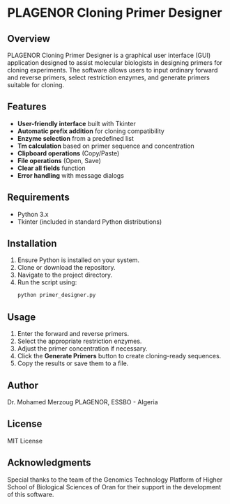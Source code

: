 # PLAGENOR Cloning Primer Designer

## Overview

PLAGENOR Cloning Primer Designer is a graphical user interface (GUI) application designed to assist molecular biologists in designing primers for cloning experiments. The software allows users to input ordinary forward and reverse primers, select restriction enzymes, and generate primers suitable for cloning.

## Features

- **User-friendly interface** built with Tkinter
- **Automatic prefix addition** for cloning compatibility
- **Enzyme selection** from a predefined list
- **Tm calculation** based on primer sequence and concentration
- **Clipboard operations** (Copy/Paste)
- **File operations** (Open, Save)
- **Clear all fields** function
- **Error handling** with message dialogs

## Requirements

- Python 3.x
- Tkinter (included in standard Python distributions)

## Installation

1. Ensure Python is installed on your system.
2. Clone or download the repository.
3. Navigate to the project directory.
4. Run the script using:
   ```sh
   python primer_designer.py
   ```

## Usage

1. Enter the forward and reverse primers.
2. Select the appropriate restriction enzymes.
3. Adjust the primer concentration if necessary.
4. Click the **Generate Primers** button to create cloning-ready sequences.
5. Copy the results or save them to a file.

## Author

Dr. Mohamed Merzoug
PLAGENOR, ESSBO - Algeria

## License

MIT License

## Acknowledgments

Special thanks to the team of the Genomics Technology Platform of Higher School of Biological Sciences of Oran for their support in the development of this software.
